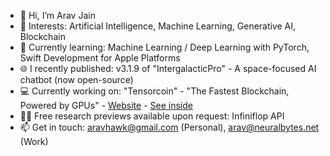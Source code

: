 - 👋 Hi, I’m Arav Jain
- 👀 Interests: Artificial Intelligence, Machine Learning, Generative AI, Blockchain
- 🌱 Currently learning: Machine Learning / Deep Learning with PyTorch, Swift Development for Apple Platforms
- 🌐 I recently published: v3.1.9 of "IntergalacticPro" - A space-focused AI chatbot (now open-source)
- 💻 Currently working on: "Tensorcoin" - "The Fastest Blockchain, Powered by GPUs" - [Website](https://tensorcoin.org) - [See inside](https://github.com/TensorcoinCrypto/TensorPoW)
- 👨‍🔬 Free research previews available upon request: Infiniflop API
- 📫 Get in touch: aravhawk@gmail.com (Personal), arav@neuralbytes.net (Work)

<!---
aravhawk/aravhawk is a ✨ special ✨ repository because its `README.md` (this file) appears on your GitHub profile.
You can click the Preview link to take a look at your changes.
--->
